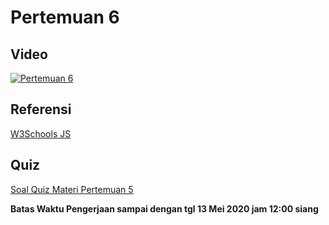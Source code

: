 # Pertemuan 6

## Video

[![Pertemuan 6](https://img.youtube.com/vi/DMAzEqbQX4w/0.jpg)](https://www.youtube.com/watch?v=DMAzEqbQX4w)


## Referensi

[W3Schools JS](https://www.w3schools.com/js/default.asp)

## Quiz

[Soal Quiz Materi Pertemuan 5](https://docs.google.com/forms/d/e/1FAIpQLSf1DTkeJApjH1HececxOOF1RPxd_iTgrFpi3aOTKwRV8Qd5og/viewform?usp=sf_link)

**Batas Waktu Pengerjaan sampai dengan tgl 13 Mei 2020 jam 12:00 siang**